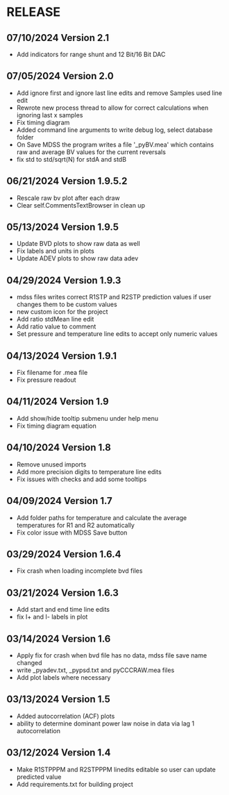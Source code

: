 # RELEASE

## 07/10/2024   Version 2.1
  * Add indicators for range shunt and 12 Bit/16 Bit DAC

## 07/05/2024   Version 2.0
  * Add ignore first and ignore last line edits and remove Samples used line edit
  * Rewrote new process thread to allow for correct calculations when ignoring last x samples
  * Fix timing diagram
  * Added command line arguments to write debug log, select database folder
  * On Save MDSS the program writes a file '_pyBV.mea' which contains raw and average BV values for the current reversals
  * fix std to std/sqrt(N) for stdA and stdB

## 06/21/2024   Version 1.9.5.2
  * Rescale raw bv plot after each draw
  * Clear self.CommentsTextBrowser in clean up

## 05/13/2024   Version 1.9.5
  * Update BVD plots to show raw data as well
  * Fix labels and units in plots
  * Update ADEV plots to show raw data adev

## 04/29/2024   Version 1.9.3
  * mdss files writes correct R1STP and R2STP prediction values if user changes them to be custom values
  * new custom icon for the project
  * Add ratio stdMean line edit
  * Add ratio value to comment 
  * Set pressure and temperature line edits to accept only numeric values

## 04/13/2024   Version 1.9.1
  * Fix filename for .mea file
  * Fix pressure readout

## 04/11/2024   Version 1.9
  * Add show/hide tooltip submenu under help menu
  * Fix timing diagram equation

## 04/10/2024   Version 1.8
  * Remove unused imports
  * Add more precision digits to temperature line edits
  * Fix issues with checks and add some tooltips

## 04/09/2024   Version 1.7
  * Add folder paths for temperature and calculate the average temperatures for R1 and R2 automatically
  * Fix color issue with MDSS Save button

## 03/29/2024   Version 1.6.4
  * Fix crash when loading incomplete bvd files

## 03/21/2024   Version 1.6.3
  * Add start and end time line edits
  * fix I+ and I- labels in plot

## 03/14/2024   Version 1.6
  * Apply fix for crash when bvd file has no data, mdss file save name changed 
  * write _pyadev.txt, _pypsd.txt and pyCCCRAW.mea files
  * Add plot labels where necessary

## 03/13/2024   Version 1.5
  * Added autocorrelation (ACF) plots
  * ability to determine dominant power law noise in data via lag 1 autocorrelation                           

## 03/12/2024   Version 1.4
  * Make R1STPPPM and R2STPPPM linedits editable so user can update predicted value
  * Add requirements.txt for building project
